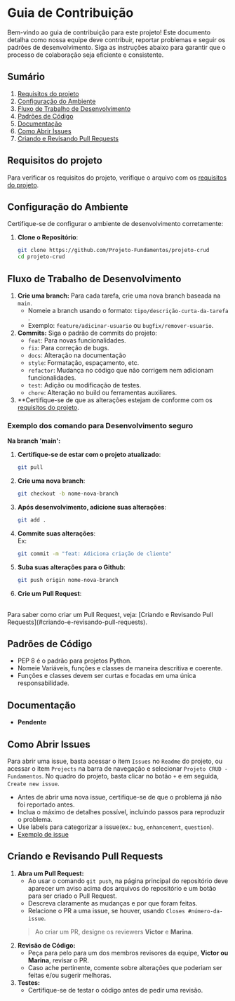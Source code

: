 # Guia de Contribuição

Bem-vindo ao guia de contribuição para este projeto! Este documento detalha como nossa equipe deve contribuir, reportar problemas e seguir os padrões de desenvolvimento. Siga as instruções abaixo para garantir que o processo de colaboração seja eficiente e consistente.

## Sumário
1. [Requisitos do projeto](#requisitos-do-projeto)
2. [Configuração do Ambiente](#configuração-do-ambiente)
3. [Fluxo de Trabalho de Desenvolvimento](#fluxo-de-trabalho-de-desenvolvimento)
4. [Padrões de Código](#padrões-de-código)
5. [Documentação](#documentação)
6. [Como Abrir Issues](#como-abrir-issues)
7. [Criando e Revisando Pull Requests](#criando-e-revisando-pull-requests)

## Requisitos do projeto
Para verificar os requisitos do projeto, verifique o arquivo com os [requisitos do projeto](./specifications.md).

## Configuração do Ambiente
Certifique-se de configurar o ambiente de desenvolvimento corretamente:
1. **Clone o Repositório**:
   ```bash
   git clone https://github.com/Projeto-Fundamentos/projeto-crud
   cd projeto-crud
   ```

## Fluxo de Trabalho de Desenvolvimento
1. **Crie uma branch:** Para cada tarefa, crie uma nova branch baseada na ```main```.
    - Nomeie a branch usando o formato: ```tipo/descrição-curta-da-tarefa``` .
    - Exemplo: ```feature/adicinar-usuario``` ou ```bugfix/remover-usuario```.
2. **Commits:** Siga o padrão de commits do projeto:
    - ```feat```: Para novas funcionalidades.
    - ```fix```: Para correção de bugs.
    - ```docs```: Alteração na documentação
    - ```style```: Formatação, espaçamento, etc.
    - ```refactor```: Mudança no código que não corrigem nem adicionam funcionalidades.
    - ```test```: Adição ou modificação de testes.
    - ```chore```: Alteração no build ou ferramentas auxiliares.
3. **Certifique-se de que as alterações estejam de conforme com os [requisitos do projeto](#requisitos-do-projeto).

### Exemplo dos comando para Desenvolvimento seguro
**Na branch 'main':**
1. **Certifique-se de estar com o projeto atualizado**:
   ```bash
   git pull
2. **Crie uma nova branch**:
   ```bash
   git checkout -b nome-nova-branch
   ```
3. **Após desenvolvimento, adicione suas alterações**:
   ```bash
   git add .
   ```
4. **Commite suas alterações**:
   <br>
   Ex: 
   ```bash
   git commit -m "feat: Adiciona criação de cliente" 
   ```
5. **Suba suas alterações para o Github**:
   ```bash
   git push origin nome-nova-branch 
   ```
6. **Crie um Pull Request**:
<br>
Para saber como criar um Pull Request, veja: [Criando e Revisando Pull Requests](#criando-e-revisando-pull-requests).

## Padrões de Código
- PEP 8 é o padrão para projetos Python.
- Nomeie Variáveis, funções e classes de maneira descritiva e coerente.
- Funções e classes devem ser curtas e focadas em uma única responsabilidade.

## Documentação
- **Pendente**

## Como Abrir Issues
Para abrir uma issue, basta acessar o item ```Issues``` no ```Readme``` do projeto, ou acessar o item ```Projects``` na barra de navegação e selecionar ```Projeto CRUD - Fundamentos```. No quadro do projeto, basta clicar no botão ```+``` e em seguida, ```Create new issue```.
- Antes de abrir uma nova issue, certifique-se de que o problema já não foi reportado antes.
- Inclua o máximo de detalhes possível, incluindo passos para reproduzir o problema.
- Use labels para categorizar a issue(ex.: ```bug```, ```enhancement```, ```question```).
- [Exemplo de issue](https://github.com/Projeto-Fundamentos/projeto-crud/issues/32)

## Criando e Revisando Pull Requests
1. **Abra um Pull Request:**
    - Ao usar o comando ```git push```, na página principal do repositório deve aparecer um aviso acima dos arquivos do repositório e um botão para ser criado o Pull Request.
    - Descreva claramente as mudanças e por que foram feitas.
    - Relacione o PR a uma issue, se houver, usando ```Closes #número-da-issue```.
    > Ao criar um PR, designe os reviewers **Victor** e **Marina**.
2. **Revisão de Código:**
    - Peça para pelo para um dos membros revisores da equipe, **Victor ou Marina**, revisar o PR.
    - Caso ache pertinente, comente sobre alterações que poderiam ser feitas e/ou sugerir melhoras.
3. **Testes:**
    - Certifique-se de testar o código antes de pedir uma revisão.
